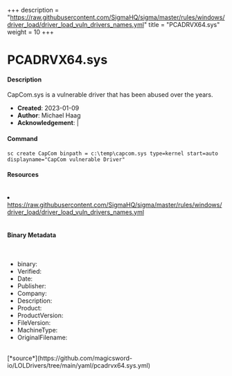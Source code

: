 +++
description = "https://raw.githubusercontent.com/SigmaHQ/sigma/master/rules/windows/driver_load/driver_load_vuln_drivers_names.yml"
title = "PCADRVX64.sys"
weight = 10
+++

# PCADRVX64.sys

#### Description

CapCom.sys is a vulnerable driver that has been abused over the years.

- **Created**: 2023-01-09
- **Author**: Michael Haag
- **Acknowledgement**:  | [](https://twitter.com/)

#### Command

```
sc create CapCom binpath = c:\temp\capcom.sys type=kernel start=auto displayname="CapCom vulnerable Driver"
```

#### Resources
<br>


<li><a href=" https://raw.githubusercontent.com/SigmaHQ/sigma/master/rules/windows/driver_load/driver_load_vuln_drivers_names.yml"> https://raw.githubusercontent.com/SigmaHQ/sigma/master/rules/windows/driver_load/driver_load_vuln_drivers_names.yml</a></li>


<br>


#### Binary Metadata
<br>



- binary: 
- Verified: 
- Date: 
- Publisher: 
- Company: 
- Description: 
- Product: 
- ProductVersion: 
- FileVersion: 
- MachineType: 
- OriginalFilename: 
<br>
[*source*](https://github.com/magicsword-io/LOLDrivers/tree/main/yaml/pcadrvx64.sys.yml)